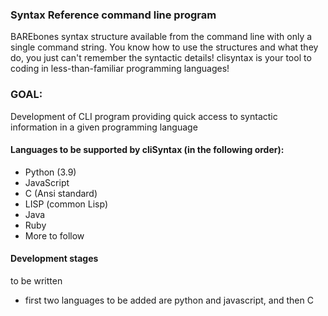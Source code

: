 ### Syntax Reference command line program

BAREbones syntax structure available from the command line with only a single command string.
You know how to use the structures and what they do, you just can't remember the syntactic details!
clisyntax is your tool to coding in less-than-familiar programming languages!


### GOAL:
Development of CLI program providing quick access to syntactic information in a given programming language




#### Languages to be supported by cliSyntax (in the following order):
- Python (3.9)
- JavaScript
- C (Ansi standard)
- LISP (common Lisp)
- Java
- Ruby
- More to follow



#### Development stages

to be written









- first two languages to be added are python and javascript, and then C






